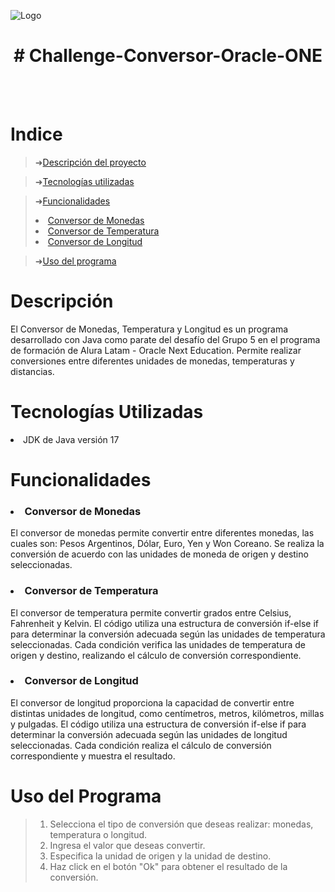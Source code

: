 ![Logo](https://github.com/gabygit9/Challenge-Oracle-ONE/assets/131209696/bd478ca0-4c1b-4d69-b280-01bdbf9e7f92)

<h1 align="center"> # Challenge-Conversor-Oracle-ONE </h1>
<br></br>
<h1>Indice</h1>

  
>➜[Descripción del proyecto](#descripción-del-proyecto)

>➜[Tecnologías utilizadas](#tecnologías-utilizadas)

>➜[Funcionalidades](#Funcionalidades)
    <li>[Conversor de Monedas](#Conversor-de-monedas)</li>
    <li>[Conversor de Temperatura](#Conversor-de-temperatura)</li>
    <li>[Conversor de Longitud](#Conversor-de-longitud)</li>
    
>➜[Uso del programa](#Uso-del-programa)

<h1>Descripción</h1>
El Conversor de Monedas, Temperatura y Longitud es un programa desarrollado  con Java como parate del desafío del Grupo 5 en el programa
de formación de Alura Latam - Oracle Next Education. Permite realizar conversiones entre diferentes unidades de monedas, temperaturas y distancias.

<h1>Tecnologías Utilizadas</h1>
<li>JDK de Java versión 17</li>

<h1>Funcionalidades</h1>

<h3><li>Conversor de Monedas</li></h3>

El conversor de monedas permite convertir entre diferentes monedas, las cuales son: Pesos Argentinos, Dólar, Euro, Yen y Won Coreano. Se realiza la conversión
de acuerdo con las unidades de moneda de origen y destino seleccionadas.

<h3><li>Conversor de Temperatura</li></h3>

El conversor de temperatura permite convertir grados entre Celsius, Fahrenheit y Kelvin. El código utiliza una estructura de conversión if-else if para
determinar la conversión adecuada según las unidades de temperatura seleccionadas. Cada condición verifica las unidades de temperatura de origen y destino,
realizando el cálculo de conversión correspondiente.

<h3><li>Conversor de Longitud</li></h3>

El conversor de longitud proporciona la capacidad de convertir entre distintas unidades de longitud, como centímetros, metros, kilómetros, millas y pulgadas. 
El código utiliza una estructura de conversión if-else if para determinar la conversión adecuada según las unidades de longitud seleccionadas. Cada condición
realiza el cálculo de conversión correspondiente y muestra el resultado.

<h1>Uso del Programa</h1>

>1. Selecciona el tipo de conversión que deseas realizar: monedas, temperatura o longitud.
>2. Ingresa el valor que deseas convertir.
>3. Especifica la unidad de origen y la unidad de destino.
>4. Haz click en el botón "Ok" para obtener el resultado de la conversión.


